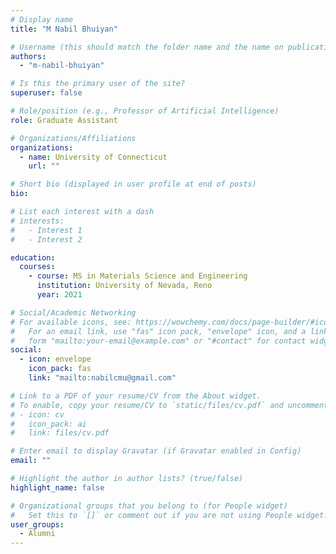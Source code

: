 ```yaml
---
# Display name
title: "M Nabil Bhuiyan"

# Username (this should match the folder name and the name on publications)
authors:
  - "m-nabil-bhuiyan"

# Is this the primary user of the site?
superuser: false

# Role/position (e.g., Professor of Artificial Intelligence)
role: Graduate Assistant

# Organizations/Affiliations
organizations:
  - name: University of Connecticut
    url: ""

# Short bio (displayed in user profile at end of posts)
bio:

# List each interest with a dash
# interests:
#   - Interest 1
#   - Interest 2

education:
  courses:
    - course: MS in Materials Science and Engineering
      institution: University of Nevada, Reno
      year: 2021

# Social/Academic Networking
# For available icons, see: https://wowchemy.com/docs/page-builder/#icons
#   For an email link, use "fas" icon pack, "envelope" icon, and a link in the
#   form "mailto:your-email@example.com" or "#contact" for contact widget.
social:
  - icon: envelope
    icon_pack: fas
    link: "mailto:nabilcmu@gmail.com"

# Link to a PDF of your resume/CV from the About widget.
# To enable, copy your resume/CV to `static/files/cv.pdf` and uncomment the lines below.
# - icon: cv
#   icon_pack: ai
#   link: files/cv.pdf

# Enter email to display Gravatar (if Gravatar enabled in Config)
email: ""

# Highlight the author in author lists? (true/false)
highlight_name: false

# Organizational groups that you belong to (for People widget)
#   Set this to `[]` or comment out if you are not using People widget.
user_groups:
  - Alumni
---
```

